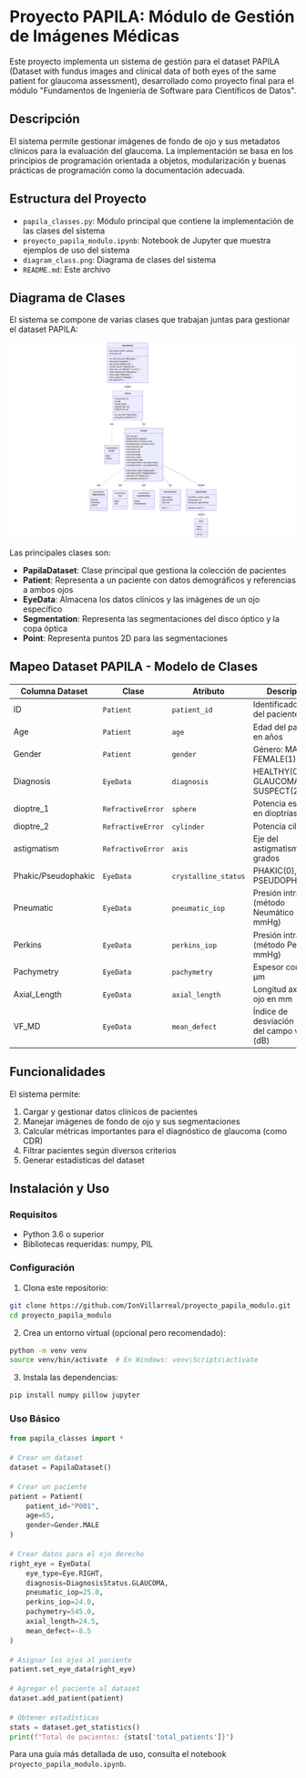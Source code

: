 # Proyecto PAPILA: Módulo de Gestión de Imágenes Médicas

Este proyecto implementa un sistema de gestión para el dataset PAPILA (Dataset with fundus images and clinical data of both eyes of the same patient for glaucoma assessment), desarrollado como proyecto final para el módulo "Fundamentos de Ingeniería de Software para Científicos de Datos".

## Descripción

El sistema permite gestionar imágenes de fondo de ojo y sus metadatos clínicos para la evaluación del glaucoma. La implementación se basa en los principios de programación orientada a objetos, modularización y buenas prácticas de programación como la documentación adecuada.

## Estructura del Proyecto

- `papila_classes.py`: Módulo principal que contiene la implementación de las clases del sistema
- `proyecto_papila_modulo.ipynb`: Notebook de Jupyter que muestra ejemplos de uso del sistema
- `diagram_class.png`: Diagrama de clases del sistema
- `README.md`: Este archivo

## Diagrama de Clases

El sistema se compone de varias clases que trabajan juntas para gestionar el dataset PAPILA:

![Diagrama de Clases](diagram_class.png)

Las principales clases son:

- **PapilaDataset**: Clase principal que gestiona la colección de pacientes
- **Patient**: Representa a un paciente con datos demográficos y referencias a ambos ojos
- **EyeData**: Almacena los datos clínicos y las imágenes de un ojo específico
- **Segmentation**: Representa las segmentaciones del disco óptico y la copa óptica
- **Point**: Representa puntos 2D para las segmentaciones

## Mapeo Dataset PAPILA - Modelo de Clases

| Columna Dataset     | Clase             | Atributo             | Descripción                                       |
|---------------------|-------------------|----------------------|---------------------------------------------------|
| ID                  | `Patient`         | `patient_id`         | Identificador único del paciente                  |
| Age                 | `Patient`         | `age`                | Edad del paciente en años                         |
| Gender              | `Patient`         | `gender`             | Género: MALE(0) o FEMALE(1)                       |
| Diagnosis           | `EyeData`         | `diagnosis`          | HEALTHY(0), GLAUCOMA(1), SUSPECT(2)               |
| dioptre_1           | `RefractiveError` | `sphere`             | Potencia esférica en dioptrías                    |
| dioptre_2           | `RefractiveError` | `cylinder`           | Potencia cilíndrica                               |
| astigmatism         | `RefractiveError` | `axis`               | Eje del astigmatismo en grados                    |
| Phakic/Pseudophakic | `EyeData`         | `crystalline_status` | PHAKIC(0), PSEUDOPHAKIC(1)                        |
| Pneumatic           | `EyeData`         | `pneumatic_iop`      | Presión intraocular (método Neumático en mmHg)    |
| Perkins             | `EyeData`         | `perkins_iop`        | Presión intraocular (método Perkins en mmHg)      |
| Pachymetry          | `EyeData`         | `pachymetry`         | Espesor corneal en μm                             |
| Axial_Length        | `EyeData`         | `axial_length`       | Longitud axial del ojo en mm                      |
| VF_MD               | `EyeData`         | `mean_defect`        | Índice de desviación media del campo visual (dB)  |

## Funcionalidades

El sistema permite:

1. Cargar y gestionar datos clínicos de pacientes
2. Manejar imágenes de fondo de ojo y sus segmentaciones
3. Calcular métricas importantes para el diagnóstico de glaucoma (como CDR)
4. Filtrar pacientes según diversos criterios
5. Generar estadísticas del dataset

## Instalación y Uso

### Requisitos

- Python 3.6 o superior
- Bibliotecas requeridas: numpy, PIL

### Configuración

1. Clona este repositorio:
```bash
git clone https://github.com/IonVillarreal/proyecto_papila_modulo.git
cd proyecto_papila_modulo
```

2. Crea un entorno virtual (opcional pero recomendado):
```bash
python -m venv venv
source venv/bin/activate  # En Windows: venv\Scripts\activate
```

3. Instala las dependencias:
```bash
pip install numpy pillow jupyter
```

### Uso Básico

```python
from papila_classes import *

# Crear un dataset
dataset = PapilaDataset()

# Crear un paciente
patient = Patient(
    patient_id="P001",
    age=65,
    gender=Gender.MALE
)

# Crear datos para el ojo derecho
right_eye = EyeData(
    eye_type=Eye.RIGHT,
    diagnosis=DiagnosisStatus.GLAUCOMA,
    pneumatic_iop=25.0,
    perkins_iop=24.0,
    pachymetry=545.0,
    axial_length=24.5,
    mean_defect=-8.5
)

# Asignar los ojos al paciente
patient.set_eye_data(right_eye)

# Agregar el paciente al dataset
dataset.add_patient(patient)

# Obtener estadísticas
stats = dataset.get_statistics()
print(f"Total de pacientes: {stats['total_patients']}")
```

Para una guía más detallada de uso, consulta el notebook `proyecto_papila_modulo.ipynb`.
